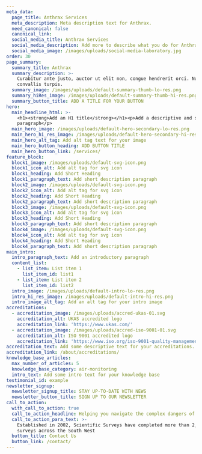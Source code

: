 ```yaml
---
meta_data:
  page_title: Anthrax Services
  meta_description: Meta description text for Anthrax.
  need_canonical: false
  canonical_link:
  social_media_title: Anthrax Services
  social_media_description: Add more to describe what you do for Anthrax
  social_media_image: /images/uploads/social-media-laboratory.jpg
order: 30
page_summary:
  summary_title: Anthrax
  summary_description: >-
    Curabitur ante justo, auctor ut elit non, congue hendrerit orci. Nullam quis
    convallis turpis.
  summary_image: /images/uploads/default-summary-thumb-lo-res.png
  summary_hiRes_image: /images/uploads/default-summary-thumb-hi-res.png
  summary_button_title: ADD A TITLE FOR YOUR BUTTON
hero:
  main_headline_html: >-
    <h1><strong>Add an H1 title</strong></h1><p>Add a descriptive and short
    paragraph</p>
  main_hero_image: /images/uploads/default-hero-secondary-lo-res.png
  main_hero_hi_res_image: /images/uploads/default-hero-secondary-hi-res.png
  main_hero_alt_tag: Add alt tag text for your image
  main_hero_button_heading: ADD BUTTON TITLE
  main_hero_button_link: /services/
feature_block:
  block1_image: /images/uploads/default-svg-icon.png
  block1_icon_alt: Add alt tag for svg icon
  block1_heading: Add Short Heading
  block1_paragraph_text: Add short description paragraph
  block2_image: /images/uploads/default-svg-icon.png
  block2_icon_alt: Add alt tag for svg icon
  block2_heading: Add Short Heading
  block2_paragraph_text: Add short description paragraph
  block3_image: /images/uploads/default-svg-icon.png
  block3_icon_alt: Add alt tag for svg icon
  block3_heading: Add Short Heading
  block3_paragraph_text: Add short description paragraph
  block4_image: /images/uploads/default-svg-icon.png
  block4_icon_alt: Add alt tag for svg icon
  block4_heading: Add Short Heading
  block4_paragraph_text: Add short description paragraph
main_intro:
  intro_paragraph_text: Add an introductory paragraph
  content_list:
    - list_item: List item 1
      list_item_id: list1
    - list_item: List item 2
      list_item_id: list2
  intro_image: /images/uploads/default-intro-lo-res.png
  intro_hi_res_image: /images/uploads/default-intro-hi-res.png
  intro_image_alt_tag: Add an alt tag for your intro image
accreditations:
  - accreditation_image: /images/uploads/accred-ukas-01.svg
    accreditation_alt: UKAS accredited logo
    accreditation_link: 'https://www.ukas.com/'
  - accreditation_image: /images/uploads/accred-iso-9001-01.svg
    accreditation_alt: ISO 9001 accredited logo
    accreditation_link: 'https://www.iso.org/iso-9001-quality-management.html'
accreditation_text: Add some descriptive text for your accreditations.
accreditation_link: /about/accreditations/
knowledge_base_articles:
  max_number_of_articles: 5
  knowledge_base_category: air-monitoring
  intro_text: Add some intro text for your knowledge base
testimonial_id: example
newsletter_signup:
  newsletter_signup_title: STAY UP-TO-DATE WITH NEWS
  newsletter_button_title: SIGN UP TO OUR NEWSLETTER
call_to_action:
  with_call_to_action: true
  call_to_action_headline: Helping you navigate the complex dangers of...
  call_to_action_para_text: >-
    Established in 2002, Scientific Surveys have completed more than 2,500
    surveys across the South West
  button_title: Contact Us
  button_link: /contact/
---
```


